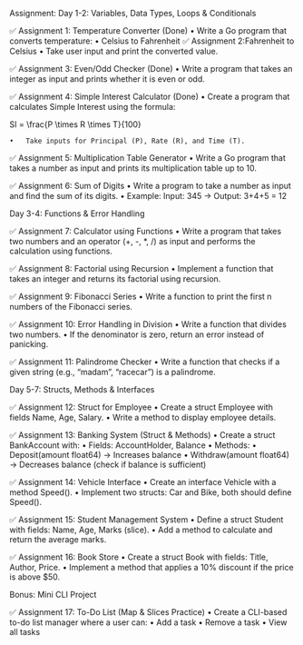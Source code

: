 Assignment:
Day 1-2: Variables, Data Types, Loops & Conditionals

✅ Assignment 1: Temperature Converter (Done)
	•	Write a Go program that converts temperature:
	•	Celsius to Fahrenheit
✅ Assignment 2:Fahrenheit to Celsius
	•	Take user input and print the converted value.

✅ Assignment 3: Even/Odd Checker (Done)
	•	Write a program that takes an integer as input and prints whether it is even or odd.

✅ Assignment 4: Simple Interest Calculator (Done)
	•	Create a program that calculates Simple Interest using the formula:

SI = \frac{P \times R \times T}{100}

	•	Take inputs for Principal (P), Rate (R), and Time (T).

✅ Assignment 5: Multiplication Table Generator
	•	Write a Go program that takes a number as input and prints its multiplication table up to 10.

✅ Assignment 6: Sum of Digits
	•	Write a program to take a number as input and find the sum of its digits.
	•	Example: Input: 345 → Output: 3+4+5 = 12


Day 3-4: Functions & Error Handling

✅ Assignment 7: Calculator using Functions
	•	Write a program that takes two numbers and an operator (+, -, *, /) as input and performs the calculation using functions.

✅ Assignment 8: Factorial using Recursion
	•	Implement a function that takes an integer and returns its factorial using recursion.

✅ Assignment 9: Fibonacci Series
	•	Write a function to print the first n numbers of the Fibonacci series.

✅ Assignment 10: Error Handling in Division
	•	Write a function that divides two numbers.
	•	If the denominator is zero, return an error instead of panicking.

✅ Assignment 11: Palindrome Checker
	•	Write a function that checks if a given string (e.g., “madam”, “racecar”) is a palindrome.

Day 5-7: Structs, Methods & Interfaces

✅ Assignment 12: Struct for Employee
	•	Create a struct Employee with fields Name, Age, Salary.
	•	Write a method to display employee details.

✅ Assignment 13: Banking System (Struct & Methods)
	•	Create a struct BankAccount with:
	•	Fields: AccountHolder, Balance
	•	Methods:
	•	Deposit(amount float64) → Increases balance
	•	Withdraw(amount float64) → Decreases balance (check if balance is sufficient)

✅ Assignment 14: Vehicle Interface
	•	Create an interface Vehicle with a method Speed().
	•	Implement two structs: Car and Bike, both should define Speed().

✅ Assignment 15: Student Management System
	•	Define a struct Student with fields: Name, Age, Marks (slice).
	•	Add a method to calculate and return the average marks.

✅ Assignment 16: Book Store
	•	Create a struct Book with fields: Title, Author, Price.
	•	Implement a method that applies a 10% discount if the price is above $50.

Bonus: Mini CLI Project

✅ Assignment 17: To-Do List (Map & Slices Practice)
	•	Create a CLI-based to-do list manager where a user can:
	•	Add a task
	•	Remove a task
	•	View all tasks